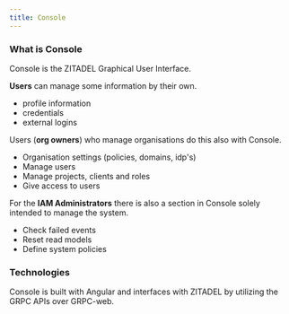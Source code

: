 ```yaml
---
title: Console
---
```


### What is Console

Console is the ZITADEL Graphical User Interface.

**Users** can manage some information by their own.

- profile information
- credentials
- external logins

Users (**org owners**) who manage organisations do this also with Console.

- Organisation settings (policies, domains, idp's)
- Manage users
- Manage projects, clients and roles
- Give access to users

For the **IAM Administrators** there is also a section in Console solely intended to manage the system.

- Check failed events
- Reset read models
- Define system policies

### Technologies

Console is built with Angular and interfaces with ZITADEL by utilizing the GRPC APIs over GRPC-web.
